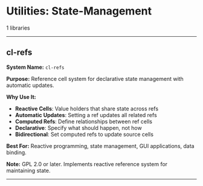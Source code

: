 # Utilities: State-Management

1 libraries

---

## cl-refs

**System Name:** `cl-refs`

**Purpose:** Reference cell system for declarative state management with automatic updates.

**Why Use It:**
- **Reactive Cells**: Value holders that share state across refs
- **Automatic Updates**: Setting a ref updates all related refs
- **Computed Refs**: Define relationships between ref cells
- **Declarative**: Specify what should happen, not how
- **Bidirectional**: Set computed refs to update source cells

**Best For:** Reactive programming, state management, GUI applications, data binding.

**Note:** GPL 2.0 or later. Implements reactive reference system for maintaining state.

---


